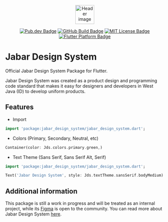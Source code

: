 <!--
This README describes the package. If you publish this package to pub.dev,
this README's contents appear on the landing page for your package.

For information about how to write a good package README, see the guide for
[writing package pages](https://dart.dev/guides/libraries/writing-package-pages).

For general information about developing packages, see the Dart guide for
[creating packages](https://dart.dev/guides/libraries/create-library-packages)
and the Flutter guide for
[developing packages and plugins](https://flutter.dev/developing-packages).
-->

<p align="center">
	<img src="https://raw.githubusercontent.com/jabardigitalservice/flutter-packages/main/jabar_design_system/assets/header.svg" height="60" alt="Header image" />
</p>
<p align="center">
	<a href="https://pub.dev/packages/jabar_design_system"><img src="https://img.shields.io/pub/v/jabar_design_system.svg" alt="Pub.dev Badge"></a>
	<a href="https://github.com/jabardigitalservice/flutter-packages/actions"><img src="https://github.com/jabardigitalservice/flutter-packages/actions/workflows/jabar_design_system.yml/badge.svg" alt="GitHub Build Badge"></a>
	<a href="https://opensource.org/licenses/MIT"><img src="https://img.shields.io/badge/license-MIT-purple.svg" alt="MIT License Badge"></a>
	<a href="https://github.com/jabardigitalservice/flutter-packages/tree/main/jabar_design_system"><img src="https://img.shields.io/badge/platform-flutter-ff69b4.svg" alt="Flutter Platform Badge"></a>
</p>

# Jabar Design System

Official Jabar Design System Package for Flutter.

Jabar Design System was created as a product design and programming code standard that makes it easy
for designers and developers in West Java (ID) to develop uniform products.

## Features

- Import

```dart
import 'package:jabar_design_system/jabar_design_system.dart';
```

- Colors (Primary, Secondary, Neutral, etc)

```dart
Container(color: Jds.colors.primary.green,)
```

- Text Theme (Sans Serif, Sans Serif Alt, Serif)

```dart
import 'package:jabar_design_system/jabar_design_system.dart';

Text('Jabar Design System', style: Jds.textTheme.sansSerif.bodyMedium)
```

## Additional information

This package is still a work in progress and will be treated as an internal project, while its [Figma](https://www.figma.com/community/file/999468976994182465) is open to the community. You can read more about Jabar Design System [here](https://digitalservice.jabarprov.go.id/design-system/).